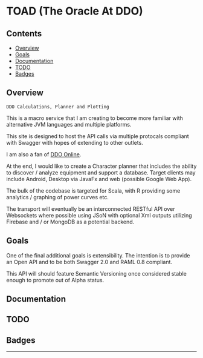 # TOAD (The Oracle At DDO)

<!-- START doctoc generated TOC please keep comment here to allow auto update -->
<!-- DON'T EDIT THIS SECTION, INSTEAD RE-RUN doctoc TO UPDATE -->

## Contents

-   [Overview](#overview)
-   [Goals](#goals)
-   [Documentation](#documentation)
-   [TODO](#todo)
-   [Badges](#badges)

<!-- END doctoc generated TOC please keep comment here to allow auto update -->

## Overview

```
DDO Calculations, Planner and Plotting
```

This is a macro service that I am creating to become more familiar with alternative JVM languages and multiple platforms.

This site is designed to host the API calls via multiple protocals compliant with Swagger with hopes of extending to other outlets.

I am also a fan of [DDO Online](http://www.ddo.com).

At the end, I would like to create a Character planner that includes the ability to discover / analyze equipment and support a database. Target clients may include Android, Desktop via JavaFx and web (possible Google Web App).

The bulk of the codebase is targeted for Scala, with R providing some analytics / graphing of power curves etc.

The transport will eventually be an interconnected RESTful API over Websockets where possible using JSoN with optional Xml outputs utilizing Firebase and / or MongoDB as a potential backend.

## Goals

One of the final additional goals is extensibility. The intention is to provide an Open API and to be both Swagger 2.0 and RAML 0.8 compliant.

This API will should feature Semantic Versioning once considered stable enough to promote out of Alpha status.

## Documentation

## TODO

## Badges

---
